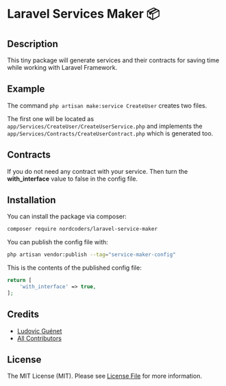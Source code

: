 # Laravel Services Maker 📦

## Description

This tiny package will generate services and their contracts for saving time while working with Laravel Framework.

## Example

The command `php artisan make:service CreateUser` creates two files.

The first one will be located as `app/Services/CreateUser/CreateUserService.php`
and implements the `app/Services/Contracts/CreateUserContract.php` which is generated too.

## Contracts

If you do not need any contract with your service. Then turn the **with_interface** value to false in the config file.

## Installation

You can install the package via composer:

```bash
composer require nordcoders/laravel-service-maker
```

You can publish the config file with:

```bash
php artisan vendor:publish --tag="service-maker-config"
```

This is the contents of the published config file:

```php
return [
    'with_interface' => true,
];
```

## Credits

- [Ludovic Guénet](https://github.com/ludoguenet)
- [All Contributors](../../contributors)

## License

The MIT License (MIT). Please see [License File](LICENSE.md) for more information.
